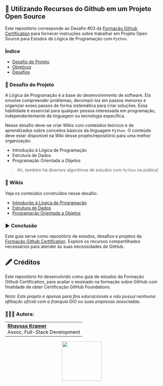 ## 🐙 Utilizando Recursos do Github em um Projeto Open Source

Este repositório corresponde ao Desafio #03 da [Formação Github Certification](https://web.dio.me/track/formacao-github-certification) para fornecer instruções sobre trabalhar em Projeto Open Source para Estudos de Lógica de Programação com `Python`.

### Índice
- [Desafio de Projeto]()
- [Objetivos]()
- [Desafios]()

### 🎯 Desafio de Projeto
A Lógica de Programação é a base do desenvolvimento de software. Ela envolve compreender problemas, decompô-los em passos menores e organizar esses passos de forma sistemática para criar soluções. Essa habilidade é essencial para qualquer pessoa interessada em programação, independentemente da linguagem ou tecnologia específica.

Nesse desafio deve-se criar Wikis com conteúdos teóricos e de aprendizados sobre conceitos básicos da linguagem `Python`. O conteúdo deve estar disponível na Wiki desse projeto/repositório para uma melhor organização:
- Introdução à Lógica de Programação
- Estrutura de Dados
- Programação Orientada a Objetos

>Ah, também há diversos algoritmos de estudos com `Python` na prática!

### 📝 Wikis    
Veja os conteúdos construídos nesse desafio:
- [Introdução à Lógica de Programação]()
- [Estrutura de Dados]()
- [Programação Orientada a Objetos]()

### ▶️ Conclusão
Este guia serve como repositório de estudos, desafios e projetos da [Formação Github Certification](https://web.dio.me/track/formacao-github-certification). Explore os recursos compartilhados necessários para atender às suas necessidades de GitHub.

## 🖋️ Créditos
Este repositório foi desenvolvido como guia de estudos da Formação Github Certification, para avaliar o ensinado na formação sobre GitHub com finalidade de obter Certificação GitHub Foundations.

*Nota: Este projeto é apenas para fins educacionais e não possui nenhuma afiliação oficial com a franquia DIO ou suas empresas associadas.*

### 👩🏼‍💻 Autora:
<table style="border=0">
  <tr>
    <td align="left">
      <a href="https://github.com/rhayssakramer">
        <span><b>Rhayssa Kramer</b></span>
      </a>
      <br>
      <span>Assoc, Full-Stack Development</span>
    </td>
  </tr>
</table>

<div align="center"><a href="https://github.com/rhayssakramer"><img src="https://github.com/user-attachments/assets/27f933bf-6bb5-418d-aa0f-842b65185a82" width="130"></a></div>